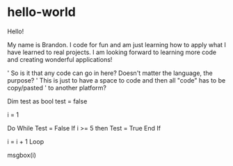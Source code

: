 # hello-world

Hello!

My name is Brandon. I code for fun and am just learning how to apply what I have learned to real projects.
I am looking forward to learning more code and creating wonderful applications!

' So is it that any code can go in here? Doesn't matter the language, the purpose?
' This is just to have a space to code and then all "code" has to be copy/pasted
' to another platform?

Dim test as bool
test = false

i = 1

Do While Test = False
  If i >= 5 then
    Test = True
  End If
  
  i = i + 1
Loop

msgbox(i)
